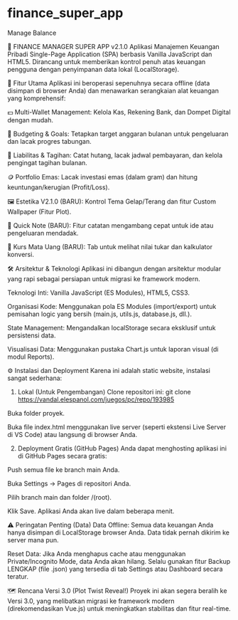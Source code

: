 # finance_super_app
Manage Balance

🤖 FINANCE MANAGER SUPER APP v2.1.0
Aplikasi Manajemen Keuangan Pribadi Single-Page Application (SPA) berbasis Vanilla JavaScript dan HTML5. Dirancang untuk memberikan kontrol penuh atas keuangan pengguna dengan penyimpanan data lokal (LocalStorage).

🚀 Fitur Utama
Aplikasi ini beroperasi sepenuhnya secara offline (data disimpan di browser Anda) dan menawarkan serangkaian alat keuangan yang komprehensif:

💵 Multi-Wallet Management: Kelola Kas, Rekening Bank, dan Dompet Digital dengan mudah.

🎯 Budgeting & Goals: Tetapkan target anggaran bulanan untuk pengeluaran dan lacak progres tabungan.

🏦 Liabilitas & Tagihan: Catat hutang, lacak jadwal pembayaran, dan kelola pengingat tagihan bulanan.

🪙 Portfolio Emas: Lacak investasi emas (dalam gram) dan hitung keuntungan/kerugian (Profit/Loss).

🖼️ Estetika V2.1.0 (BARU): Kontrol Tema Gelap/Terang dan fitur Custom Wallpaper (Fitur Plot).

📝 Quick Note (BARU): Fitur catatan mengambang cepat untuk ide atau pengeluaran mendadak.

💱 Kurs Mata Uang (BARU): Tab untuk melihat nilai tukar dan kalkulator konversi.

🛠️ Arsitektur & Teknologi
Aplikasi ini dibangun dengan arsitektur modular yang rapi sebagai persiapan untuk migrasi ke framework modern.

Teknologi Inti: Vanilla JavaScript (ES Modules), HTML5, CSS3.

Organisasi Kode: Menggunakan pola ES Modules (import/export) untuk pemisahan logic yang bersih (main.js, utils.js, database.js, dll.).

State Management: Mengandalkan localStorage secara eksklusif untuk persistensi data.

Visualisasi Data: Menggunakan pustaka Chart.js untuk laporan visual (di modul Reports).

⚙️ Instalasi dan Deployment
Karena ini adalah static website, instalasi sangat sederhana:

1. Lokal (Untuk Pengembangan)
Clone repositori ini: git clone https://vandal.elespanol.com/juegos/pc/repo/193985

Buka folder proyek.

Buka file index.html menggunakan live server (seperti ekstensi Live Server di VS Code) atau langsung di browser Anda.

2. Deployment Gratis (GitHub Pages)
Anda dapat menghosting aplikasi ini di GitHub Pages secara gratis:

Push semua file ke branch main Anda.

Buka Settings -> Pages di repositori Anda.

Pilih branch main dan folder /(root).

Klik Save. Aplikasi Anda akan live dalam beberapa menit.

⚠️ Peringatan Penting (Data)
Data Offline: Semua data keuangan Anda hanya disimpan di LocalStorage browser Anda. Data tidak pernah dikirim ke server mana pun.

Reset Data: Jika Anda menghapus cache atau menggunakan Private/Incognito Mode, data Anda akan hilang. Selalu gunakan fitur Backup LENGKAP (file .json) yang tersedia di tab Settings atau Dashboard secara teratur.

🗺️ Rencana Versi 3.0 (Plot Twist Reveal!)
Proyek ini akan segera beralih ke Versi 3.0, yang melibatkan migrasi ke framework modern (direkomendasikan Vue.js) untuk meningkatkan stabilitas dan fitur real-time.
